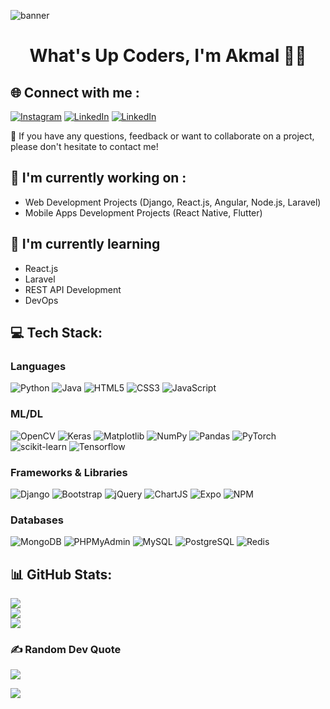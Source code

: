 ![banner](https://github.com/user-attachments/assets/1caf7ccb-54d3-4b29-9b48-41ad376964ea)

<h1 align='center'>What's Up Coders, I'm <strong>Akmal 👋🏻</strong></h1>

## 🌐 Connect with me :
[![Instagram](https://img.shields.io/badge/GitHub-100000?style=for-the-badge&logo=github&logoColor=white)](https://github.com/MuhdNurAkmal) 
[![LinkedIn](https://img.shields.io/badge/LinkedIn-0077B5?style=for-the-badge&logo=linkedin&logoColor=white)](https://www.linkedin.com/in/akmalrazif/)
[![LinkedIn](https://img.shields.io/badge/Portfolio-255E63?style=for-the-badge&logo=About.me&logoColor=white)](https://akmalrazif.netlify.app/)

💬 If you have any questions, feedback or want to collaborate on a project, please don't hesitate to contact me!

## 🔭 I'm currently working on :
- Web Development Projects (Django, React.js, Angular, Node.js, Laravel)
- Mobile Apps Development Projects (React Native, Flutter)

## 🌱 I'm currently learning
- React.js
- Laravel
- REST API Development
- DevOps

## 💻 Tech Stack:

### Languages
![Python](https://img.shields.io/badge/python-3670A0?style=for-the-badge&logo=python&logoColor=ffdd54) 
![Java](https://img.shields.io/badge/java-%23ED8B00.svg?style=for-the-badge&logo=openjdk&logoColor=white) 
![HTML5](https://img.shields.io/badge/html5-%23E34F26.svg?style=for-the-badge&logo=html5&logoColor=white) 
![CSS3](https://img.shields.io/badge/css3-%231572B6.svg?style=for-the-badge&logo=css3&logoColor=white) 
![JavaScript](https://img.shields.io/badge/javascript-%23323330.svg?style=for-the-badge&logo=javascript&logoColor=%23F7DF1E) 

### ML/DL
![OpenCV](https://img.shields.io/badge/OpenCV-27338e?style=for-the-badge&logo=OpenCV&logoColor=white) 
![Keras](https://img.shields.io/badge/Keras-FF0000?style=for-the-badge&logo=keras&logoColor=white) 
![Matplotlib](https://img.shields.io/badge/Matplotlib-%23ffffff.svg?style=for-the-badge&logo=Matplotlib&logoColor=black) 
![NumPy](https://img.shields.io/badge/numpy-%23013243.svg?style=for-the-badge&logo=numpy&logoColor=white) 
![Pandas](https://img.shields.io/badge/pandas-%23150458.svg?style=for-the-badge&logo=pandas&logoColor=white) 
![PyTorch](https://img.shields.io/badge/PyTorch-EE4C2C?style=for-the-badge&logo=pytorch&logoColor=white) 
![scikit-learn](https://img.shields.io/badge/scikit--learn-%23F7931E.svg?style=for-the-badge&logo=scikit-learn&logoColor=white) 
![Tensorflow](https://img.shields.io/badge/TensorFlow-FF6F00?style=for-the-badge&logo=tensorflow&logoColor=white)

### Frameworks & Libraries
![Django](https://img.shields.io/badge/Django-092E20?style=for-the-badge&logo=django&logoColor=green)
![Bootstrap](https://img.shields.io/badge/Bootstrap-563D7C?style=for-the-badge&logo=bootstrap&logoColor=white)
![jQuery](https://img.shields.io/badge/jQuery-0769AD?style=for-the-badge&logo=jquery&logoColor=white) 
![ChartJS](https://img.shields.io/badge/Chart%20js-FF6384?style=for-the-badge&logo=chartdotjs&logoColor=white) 
![Expo](https://img.shields.io/badge/Expo-1B1F23?style=for-the-badge&logo=expo&logoColor=white)
![NPM](https://img.shields.io/badge/npm-CB3837?style=for-the-badge&logo=npm&logoColor=white)

### Databases
![MongoDB](https://img.shields.io/badge/MongoDB-4EA94B?style=for-the-badge&logo=mongodb&logoColor=white)
![PHPMyAdmin](https://img.shields.io/badge/phpmyadmin-6C78AF?style=for-the-badge&logo=phpmyadmin&logoColor=white)
![MySQL](https://img.shields.io/badge/MySQL-005C84?style=for-the-badge&logo=mysql&logoColor=white)
![PostgreSQL](https://img.shields.io/badge/PostgreSQL-316192?style=for-the-badge&logo=postgresql&logoColor=white)
![Redis](https://img.shields.io/badge/redis-%23DD0031.svg?&style=for-the-badge&logo=redis&logoColor=white)

## 📊 GitHub Stats:
![](https://github-readme-stats.vercel.app/api?username=MuhdNurAkmal&theme=blue_navy&hide_border=true&include_all_commits=true&count_private=false)<br/>
![](https://github-readme-streak-stats.herokuapp.com/?user=MuhdNurAkmal&theme=blue_navy&hide_border=true)<br/>
![](https://github-readme-stats.vercel.app/api/top-langs/?username=MuhdNurAkmal&theme=blue_navy&hide_border=true&include_all_commits=true&count_private=false&layout=compact)

### ✍️ Random Dev Quote
![](https://quotes-github-readme.vercel.app/api?type=horizontal&theme=radical)


[![](https://visitcount.itsvg.in/api?id=MuhdNurAkmal&icon=0&color=0)](https://visitcount.itsvg.in)
